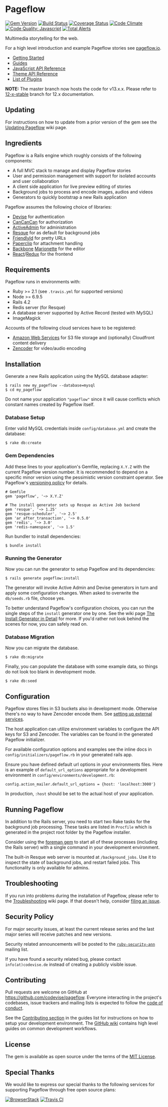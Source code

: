 # Pageflow

[![Gem Version](https://badge.fury.io/rb/pageflow.svg)](http://badge.fury.io/rb/pageflow)
[![Build Status](https://travis-ci.org/codevise/pageflow.svg?branch=master)](https://travis-ci.org/codevise/pageflow)
[![Coverage Status](https://coveralls.io/repos/github/codevise/pageflow/badge.svg?branch=master)](https://coveralls.io/github/codevise/pageflow?branch=master)
[![Code Climate](https://codeclimate.com/github/codevise/pageflow/badges/gpa.svg)](https://codeclimate.com/github/codevise/pageflow)
[![Code Quality: Javascript](https://img.shields.io/lgtm/grade/javascript/g/codevise/pageflow.svg?logo=lgtm&logoWidth=18)](https://lgtm.com/projects/g/codevise/pageflow/context:javascript)
[![Total Alerts](https://img.shields.io/lgtm/alerts/g/codevise/pageflow.svg?logo=lgtm&logoWidth=18)](https://lgtm.com/projects/g/codevise/pageflow/alerts)

Multimedia storytelling for the web.

For a high level introduction and example Pageflow stories see
[pageflow.io](https://pageflow.io).

* [Getting Started](https://github.com/codevise/pageflow/wiki/Getting-Started)
* [Guides](https://github.com/codevise/pageflow/blob/master/doc/index.md)
* [JavaScript API Reference](https://doclets.io/codevise/pageflow/master)
* [Theme API Reference](http://codevise.github.io/pageflow/theme/master/)
* [List of Plugins](https://github.com/codevise/pageflow/wiki/List-of-Plugins)

**NOTE:** The master branch now hosts the code for v13.x.x. 
Please refer to [12-x-stable](https://github.com/codevise/pageflow/tree/12-x-stable) 
branch for 12.x documentation.

## Updating

For instructions on how to update from a prior version of the gem see
the
[Updating Pageflow](https://github.com/codevise/pageflow/wiki/Updating-Pageflow)
wiki page.

## Ingredients

Pageflow is a Rails engine which roughly consists of the following
components:

* A full MVC stack to manage and display Pageflow stories
* User and permission management with support for isolated accounts
  and user collaboration
* A client side application for live preview editing of stories
* Background jobs to process and encode images, audios and videos
* Generators to quickly bootstrap a new Rails application

Pageflow assumes the following choice of libraries:

* [Devise](https://github.com/plataformatec/devise) for authentication
* [CanCanCan](https://github.com/CanCanCommunity/cancancan) for authorization
* [ActiveAdmin](http://activeadmin.info/) for administration
* [Resque](https://github.com/resque/resque) for as default for background jobs
* [FriendlyId](https://github.com/norman/friendly_id) for pretty URLs
* [Paperclip](https://github.com/thoughtbot/paperclip) for attachment handling
* [Backbone](http://backbonejs.org/) [Marionette](http://marionettejs.com/) for the editor
* [React](https://facebook.github.io/react/)/[Redux](http://redux.js.org/) for the frontend

## Requirements

Pageflow runs in environments with:

* Ruby >= 2.1 (see `.travis.yml` for supported versions)
* Node >= 6.9.5
* Rails 4.2
* Redis server (for Resque)
* A database server supported by Active Record (tested with MySQL)
* ImageMagick

Accounts of the following cloud services have to be registered:

* [Amazon Web Services](http://aws.amazon.com) for S3 file storage and
  (optionally) Cloudfront content delivery
* [Zencoder](http://zencoder.com) for video/audio encoding

## Installation

Generate a new Rails application using the MySQL database adapter:

    $ rails new my_pageflow --database=mysql
    $ cd my_pageflow

Do not name your application `"pageflow"` since it will cause conflicts
which constant names created by Pageflow itself.

### Database Setup

Enter valid MySQL credentials inside `config/database.yml` and create
the database:

    $ rake db:create

### Gem Dependencies

Add these lines to your application's Gemfile, replacing `X.Y.Z` with
the current Pageflow version number. It is recommended to depend on a
specific minor version using the pessimistic version constraint
operator. See Pageflow's
[versioning policy](https://github.com/codevise/pageflow/blob/master/doc/versioning_policy.md)
for details.

    # Gemfile
    gem 'pageflow', '~> X.Y.Z'

    # The install generator sets up Resque as Active Job backend
    gem 'resque', '~> 1.25'
    gem 'resque-scheduler', '~> 2.5'
    gem 'ar_after_transaction', '~> 0.5.0'
    gem 'redis', '~> 3.0'
    gem 'redis-namespace', '~> 1.5'

Run bundler to install dependencies:

    $ bundle install

### Running the Generator

Now you can run the generator to setup Pageflow and its dependencies:

    $ rails generate pageflow:install

The generator will invoke Active Admin and Devise generators in turn
and apply some configuration changes. When asked to overwrite the
`db/seeds.rb` file, choose yes.

To better understand Pageflow's configuration choices, you can run the
single steps of the `install` generator one by one. See the wiki page
[The Install Generator in Detail](https://github.com/codevise/pageflow/wiki/The-Install-Generator-in-Detail)
for more. If you'd rather not look behind the scenes for now, you can
safely read on.

### Database Migration

Now you can migrate the database.

    $ rake db:migrate

Finally, you can populate the database with some example data, so
things do not look too blank in development mode.

    $ rake db:seed

## Configuration

Pageflow stores files in S3 buckets also in development
mode. Otherwise there's no way to have Zencoder encode them. See
[setting up external services](./doc/setting_up_external_services.md).

The host application can utilize environment variables to configure the API keys for S3 and Zencoder. The variables can be found in the generated Pageflow initializer.

For available configuration options and examples see the inline docs
in `config/initializers/pageflow.rb` in your generated rails app.

Ensure you have defined default url options in your environments
files. Here is an example of `default_url_options` appropriate for a
development environment in `config/environments/development.rb`:

    config.action_mailer.default_url_options = {host: 'localhost:3000'}

In production, `:host` should be set to the actual host of your
application.

## Running Pageflow

In addition to the Rails server, you need to start two Rake tasks for
the background job processing. These tasks are listed in `Procfile` which
is generated in the project root folder by the Pageflow installer.

Consider using the [foreman gem](https://github.com/ddollar/foreman) to start all of
these processes (including the Rails server) with a single command in your
development environment.

The built-in Resque web server is mounted at `/background_jobs`. Use it to
inspect the state of background jobs, and restart failed jobs. This functionality
is only available for admins.

## Troubleshooting

If you run into problems during the installation of Pageflow, please refer to the [Troubleshooting](https://github.com/codevise/pageflow/wiki/Troubleshooting) wiki
page. If that doesn't help, consider [filing an issue](https://github.com/codevise/pageflow/issues?state=open).

## Security Policy

For major security issues, at least the current release series and the
last major series will receive patches and new versions.

Security related announcements will be posted to the
[`ruby-security-ann`](https://groups.google.com/forum/#!forum/ruby-security-ann)
mailing list.

If you have found a security related bug, please contact
`info(at)codevise.de` instead of creating a publicly visible issue.

## Contributing

Pull requests are welcome on GitHub at
https://github.com/codevise/pageflow. Everyone interacting in the
project's codebases, issue trackers and mailing lists is expected to
follow the
[code of conduct](https://github.com/codevise/pageflow/blob/master/CODE_OF_CONDUCT.md).

See the
[Contributing section](https://github.com/codevise/pageflow/blob/master/doc/index.md#contributing)
in the guides list for instructions on how to setup your development
environment. The
[GitHub wiki](https://github.com/codevise/pageflow/wiki#contributing-to-pageflow)
contains high level guides on common development workflows.

## License

The gem is available as open source under the terms of the
[MIT License](https://github.com/codevise/pageflow/blob/master/MIT-LICENSE).

## Special Thanks

We would like to express our special thanks to the following services
for supporting Pageflow through free open source plans:

[![BrowserStack](doc/supporter_logos/browser_stack.png)](https://browserstack.com)
[![Travis CI](doc/supporter_logos/travis_ci.png)](https://travis-ci.com/)
